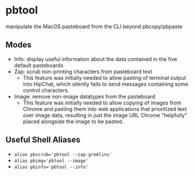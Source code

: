 # pbtool
manipulate the MacOS pasteboard from the CLI beyond pbcopy/pbpaste

## Modes
* Info: display useful information about the data contained in the five default pasteboards
* Zap: scrub non-printing characters from pasteboard text
  * This feature was initially needed to allow pasting of terminal output into HipChat, which silently fails to send messages containing some control characters.
* Image: remove non-image datatypes from the pasteboard
  * This feature was initially needed to allow copying of images from Chrome and pasting them into web applications that prioritized text over image data, resulting in just the image URL Chrome "helpfully" placed alongside the image to be pasted.

## Useful Shell Aliases
* `alias pbscrub='pbtool --zap-gremlins'`
* `alias pbimg='pbtool --image'`
* `alias pbinfo='pbtool --info'`